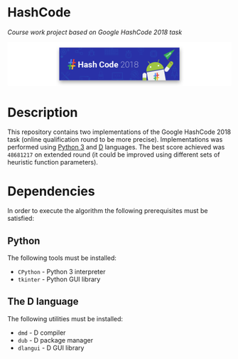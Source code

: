# HashCode
*Course work project based on Google HashCode 2018 task*

![HashCode 2018](HashCode2018.png)

# Description
This repository contains two implementations of the Google HashCode 2018 task (online qualification round to be more precise).
Implementations was performed using [Python 3](https://www.python.org/) and [D](https://dlang.org/) languages.
The best score achieved was `48681217` on extended round (it could be improved using different sets of heuristic function parameters).

# Dependencies
In order to execute the algorithm the following prerequisites must be satisfied:

## Python
The following tools must be installed:
- `CPython` - Python 3 interpreter
- `tkinter` - Python GUI library

## The D language
The following utilities must be installed:
- `dmd` - D compiler
- `dub` - D package manager
- `dlangui` - D GUI library
